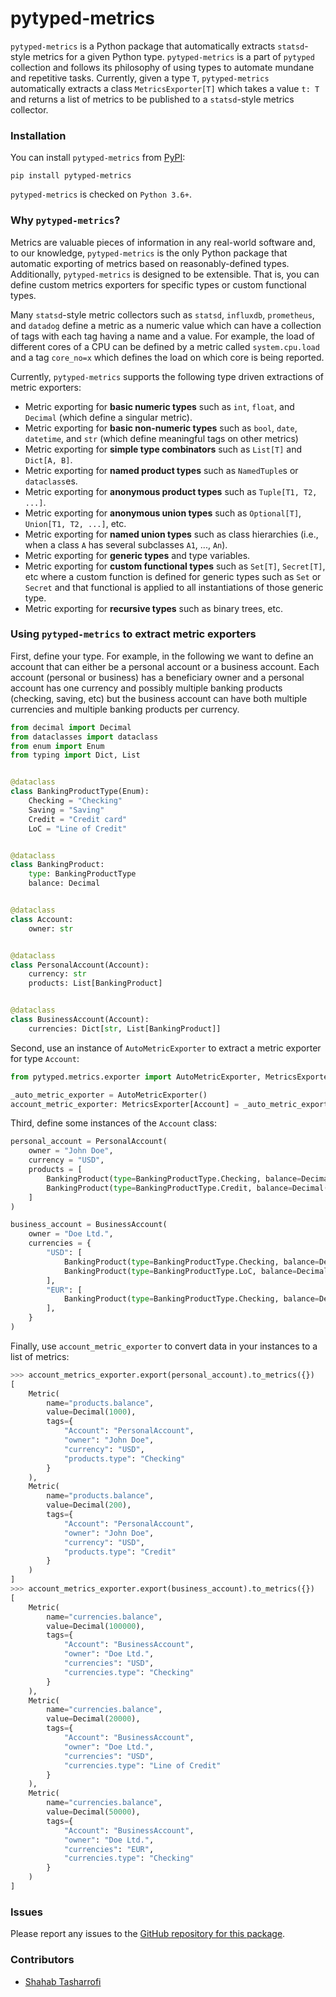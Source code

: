 # pytyped-metrics

`pytyped-metrics` is a Python package that automatically extracts `statsd`-style metrics for a given Python type.
`pytyped-metrics` is a part of `pytyped` collection and follows its philosophy of using types to automate mundane and repetitive tasks.
Currently, given a type `T`, `pytyped-metrics` automatically extracts a class `MetricsExporter[T]` which takes a value `t: T` and returns a list of metrics to be published to a `statsd`-style metrics collector.

### Installation

You can install `pytyped-metrics` from [PyPI](https://pypi.org/):

```
pip install pytyped-metrics
```

`pytyped-metrics` is checked on `Python 3.6+`.

### Why `pytyped-metrics`?

Metrics are valuable pieces of information in any real-world software and, to our knowledge, `pytyped-metrics` is the only Python package that automatic exporting of metrics based on reasonably-defined types.
Additionally, `pytyped-metrics` is designed to be extensible.
That is, you can define custom metrics exporters for specific types or custom functional types.

Many `statsd`-style metric collectors such as `statsd`, `influxdb`, `prometheus`, and `datadog` define a metric as a numeric value which can have a collection of tags with each tag having a name and a value.
For example, the load of different cores of a CPU can be defined by a metric called `system.cpu.load` and a tag `core_no=x` which defines the load on which core is being reported.

Currently, `pytyped-metrics` supports the following type driven extractions of metric exporters:
- Metric exporting for **basic numeric types** such as `int`, `float`, and `Decimal` (which define a singular metric).
- Metric exporting for **basic non-numeric types** such as `bool`, `date`, `datetime`, and `str` (which define meaningful tags on other metrics)
- Metric exporting for **simple type combinators** such as `List[T]` and `Dict[A, B]`.
- Metric exporting for **named product types** such as `NamedTuple`s or `dataclass`es.
- Metric exporting for **anonymous product types** such as `Tuple[T1, T2, ...]`.
- Metric exporting for **anonymous union types** such as `Optional[T]`, `Union[T1, T2, ...]`, etc.
- Metric exporting for **named union types** such as class hierarchies (i.e., when a class `A` has several subclasses `A1`, ..., `An`).
- Metric exporting for **generic types** and type variables.
- Metric exporting for **custom functional types** such as `Set[T]`, `Secret[T]`, etc where a custom function is defined for generic types such as `Set` or `Secret` and that functional is applied to all instantiations of those generic type.
- Metric exporting for **recursive types** such as binary trees, etc.

### Using `pytyped-metrics` to extract metric exporters

First, define your type. For example, in the following we want to define an account that can either be a personal account or a business account.
Each account (personal or business) has a beneficiary owner and a personal account has one currency and possibly multiple banking products (checking, saving, etc) but the business account can have both multiple currencies and multiple banking products per currency.

```python
from decimal import Decimal
from dataclasses import dataclass
from enum import Enum
from typing import Dict, List


@dataclass
class BankingProductType(Enum):
    Checking = "Checking"
    Saving = "Saving"
    Credit = "Credit card"
    LoC = "Line of Credit"


@dataclass
class BankingProduct:
    type: BankingProductType
    balance: Decimal


@dataclass
class Account:
    owner: str


@dataclass
class PersonalAccount(Account):
    currency: str
    products: List[BankingProduct]


@dataclass
class BusinessAccount(Account):
    currencies: Dict[str, List[BankingProduct]]
```

Second, use an instance of `AutoMetricExporter` to extract a metric exporter for type `Account`:

```python
from pytyped.metrics.exporter import AutoMetricExporter, MetricsExporter

_auto_metric_exporter = AutoMetricExporter()
account_metric_exporter: MetricsExporter[Account] = _auto_metric_exporter.extract(Account)
```

Third, define some instances of the `Account` class:

```python
personal_account = PersonalAccount(
    owner = "John Doe",
    currency = "USD",
    products = [
        BankingProduct(type=BankingProductType.Checking, balance=Decimal(1000)),
        BankingProduct(type=BankingProductType.Credit, balance=Decimal(200))
    ]
)

business_account = BusinessAccount(
    owner = "Doe Ltd.",
    currencies = {
        "USD": [
            BankingProduct(type=BankingProductType.Checking, balance=Decimal(100000)),
            BankingProduct(type=BankingProductType.LoC, balance=Decimal(20000))
        ],
        "EUR": [
            BankingProduct(type=BankingProductType.Checking, balance=Decimal(50000)),
        ],
    }
) 
```

Finally, use `account_metric_exporter` to convert data in your instances to a list of metrics:

```python
>>> account_metrics_exporter.export(personal_account).to_metrics({})
[
    Metric(
        name="products.balance",
        value=Decimal(1000),
        tags={
            "Account": "PersonalAccount",
            "owner": "John Doe",
            "currency": "USD",
            "products.type": "Checking"
        }
    ),
    Metric(
        name="products.balance",
        value=Decimal(200),
        tags={
            "Account": "PersonalAccount",
            "owner": "John Doe",
            "currency": "USD",
            "products.type": "Credit"
        }
    )
]
>>> account_metrics_exporter.export(business_account).to_metrics({})
[
    Metric(
        name="currencies.balance",
        value=Decimal(100000),
        tags={
            "Account": "BusinessAccount",
            "owner": "Doe Ltd.",
            "currencies": "USD",
            "currencies.type": "Checking"
        }
    ),
    Metric(
        name="currencies.balance",
        value=Decimal(20000),
        tags={
            "Account": "BusinessAccount",
            "owner": "Doe Ltd.",
            "currencies": "USD",
            "currencies.type": "Line of Credit"
        }
    ),
    Metric(
        name="currencies.balance",
        value=Decimal(50000),
        tags={
            "Account": "BusinessAccount",
            "owner": "Doe Ltd.",
            "currencies": "EUR",
            "currencies.type": "Checking"
        }
    )
]
```

### Issues

Please report any issues to the [GitHub repository for this package](https://github.com/stasharrofi/pytyped).

### Contributors

- [Shahab Tasharrofi](mailto:shahab.tasharrofi@gmail.com)
